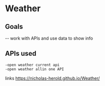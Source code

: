 # Weather

## Goals

-- work with APIs and use data to show info

## APIs used

    -open weather current api
    -open weather allin one API


links
    https://nicholas-herold.github.io/Weather/
    

